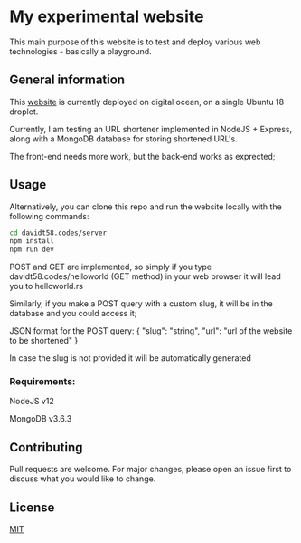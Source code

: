 # My experimental website

This main purpose of this website is to test and deploy various web technologies - basically a playground.

## General information

This [website](https://davidt58.codes) is currently deployed on digital ocean, on a single Ubuntu 18 droplet.

Currently, I am testing an URL shortener implemented in NodeJS + Express, along with a MongoDB database for storing shortened URL's.

The front-end needs more work, but the back-end works as exprected;

## Usage

Alternatively, you can clone this repo and run the website locally with the following commands:

```bash
cd davidt58.codes/server
npm install
npm run dev
```

POST and GET are implemented, so simply if you type davidt58.codes/helloworld (GET method) in your web browser it will lead you to helloworld.rs

Similarly, if you make a POST query with a custom slug, it will be in the database and you could access it;

JSON format for the POST query: 
{
  "slug": "string",
  "url": "url of the website to be shortened"
}

In case the slug is not provided it will be automatically generated

### Requirements:
NodeJS v12

MongoDB v3.6.3

## Contributing
Pull requests are welcome. For major changes, please open an issue first to discuss what you would like to change.


## License
[MIT](https://choosealicense.com/licenses/mit/)
